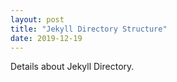 ```yaml
---
layout: post
title: "Jekyll Directory Structure"
date: 2019-12-19
---
```


Details about Jekyll Directory.